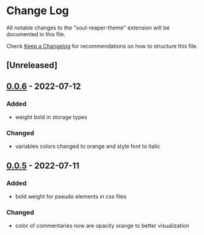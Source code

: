 # Change Log

All notable changes to the "soul-reaper-theme" extension will be documented in this file.

Check [Keep a Changelog](http://keepachangelog.com/) for recommendations on how to structure this file.

## [Unreleased]

## [0.0.6] - 2022-07-12

### Added
- weight bold in storage types

### Changed
- variables colors changed to orange and style font to italic

## [0.0.5] - 2022-07-11
 
### Added
- bold weight for pseudo elements in css files

### Changed
- color of commentaries now are opacity orange to better visualization


[0.0.6]: https://github.com/AndreQuintero/soul-reaper-vscode-theme/compare/0.0.5...0.0.6
[0.0.5]: https://github.com/AndreQuintero/soul-reaper-vscode-theme/compare/0.0.4...0.0.5

